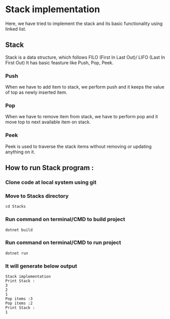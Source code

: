 # Stack implementation
Here, we have tried to implement the stack and its basic functionality using linked list.

## Stack
Stack is a data structure, which follows FILO (First In Last Out)/ LIFO (Last In First Out)
It has basic feasture like Push, Pop, Peek.
### Push
When we have to add item to stack, we perform push and it keeps the value of top as newly inserted item.
### Pop
When we have to remove item from stack, we have to perform pop and it move top to next available item on stack.
### Peek
Peek is used to traverse the stack items without removing or updating anything on it.

## How to run Stack program :
### Clone code at local system using git
### Move to Stacks directory
    cd Stacks
### Run command on terminal/CMD to build project
    dotnet build
### Run command on terminal/CMD to run project
    dotnet run
### It will generate below output
```
Stack implementation
Print Stack : 
3
2
1
Pop items :3
Pop items :2
Print Stack :
1
```